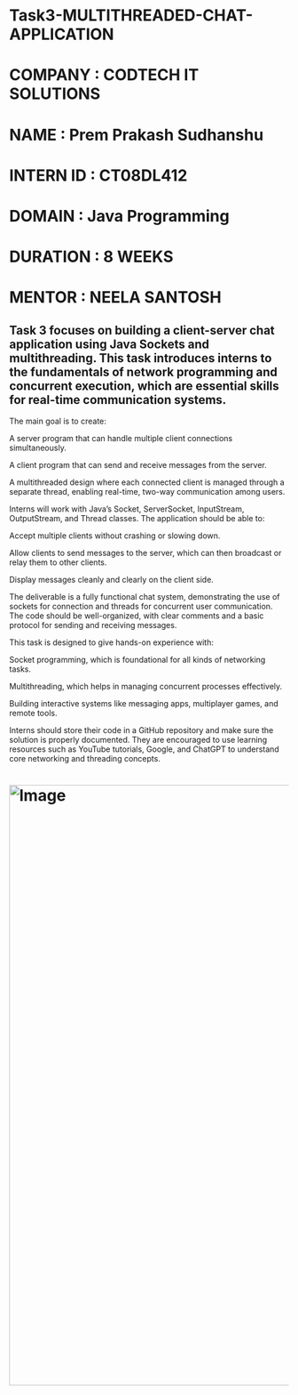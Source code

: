 # Task3-MULTITHREADED-CHAT-APPLICATION
# COMPANY : CODTECH IT SOLUTIONS
# NAME : Prem Prakash Sudhanshu
# INTERN ID : CT08DL412
# DOMAIN : Java Programming
# DURATION : 8 WEEKS
# MENTOR : NEELA SANTOSH

## Task 3 focuses on building a client-server chat application using Java Sockets and multithreading. This task introduces interns to the fundamentals of network programming and concurrent execution, which are essential skills for real-time communication systems.

The main goal is to create:

A server program that can handle multiple client connections simultaneously.

A client program that can send and receive messages from the server.

A multithreaded design where each connected client is managed through a separate thread, enabling real-time, two-way communication among users.

Interns will work with Java’s Socket, ServerSocket, InputStream, OutputStream, and Thread classes. The application should be able to:

Accept multiple clients without crashing or slowing down.

Allow clients to send messages to the server, which can then broadcast or relay them to other clients.

Display messages cleanly and clearly on the client side.

The deliverable is a fully functional chat system, demonstrating the use of sockets for connection and threads for concurrent user communication. The code should be well-organized, with clear comments and a basic protocol for sending and receiving messages.

This task is designed to give hands-on experience with:

Socket programming, which is foundational for all kinds of networking tasks.

Multithreading, which helps in managing concurrent processes effectively.

Building interactive systems like messaging apps, multiplayer games, and remote tools.

Interns should store their code in a GitHub repository and make sure the solution is properly documented. They are encouraged to use learning resources such as YouTube tutorials, Google, and ChatGPT to understand core networking and threading concepts.

# <img width="1920" height="1080" alt="Image" src="https://github.com/user-attachments/assets/e923e204-dc2b-43dc-a8e0-fb4d7a946613" />
